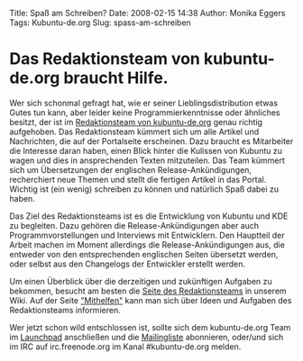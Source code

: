 Title: Spaß am Schreiben?
Date: 2008-02-15 14:38
Author: Monika Eggers
Tags: Kubuntu-de.org
Slug: spass-am-schreiben

Das Redaktionsteam von kubuntu-de.org braucht Hilfe.
====================================================


Wer sich schonmal gefragt hat, wie er seiner Lieblingsdistribution etwas
Gutes tun kann, aber leider keine Programmierkenntnisse oder ähnliches
besitzt, der ist im [Redaktionsteam von
kubuntu-de.org](http://wiki.kubuntu-de.org/Team:Redaktion "Team:Redaktion")
genau richtig aufgehoben. Das Redaktionsteam kümmert sich um alle
Artikel und Nachrichten, die auf der Portalseite erscheinen. Dazu
braucht es Mitarbeiter die Interesse daran haben, einen Blick hinter die
Kulissen von Kubuntu zu wagen und dies in ansprechenden Texten
mitzuteilen. Das Team kümmert sich um Übersetzungen der englischen
Release-Ankündigungen, recherchiert neue Themen und stellt die fertigen
Artikel in das Portal. Wichtig ist (ein wenig) schreiben zu können und
natürlich Spaß dabei zu haben.


Das Ziel des Redaktionsteams ist es die Entwicklung von Kubuntu und KDE
zu begleiten. Dazu gehören die Release-Ankündigungen aber auch
Programmvorstellungen und Interviews mit Entwicklern. Den Hauptteil der
Arbeit machen im Moment allerdings die Release-Ankündigungen aus, die
entweder von den entsprechenden englischen Seiten übersetzt werden, oder
selbst aus den Changelogs der Entwickler erstellt werden.


Um einen Überblick über die derzeitigen und zukünftigen Aufgaben zu
bekommen, besucht am besten die [Seite des
Redaktionsteams](http://wiki.kubuntu-de.org/Team:Redaktion "Team:Redaktion")
in unserem Wiki. Auf der Seite
["Mithelfen"](http://wiki.kubuntu-de.org/Team:Redaktion/Mithelfen "Team:Redaktion/Mithelfen")
kann man sich über Ideen und Aufgaben des Redaktionsteams informieren.


Wer jetzt schon wild entschlossen ist, sollte sich dem kubuntu-de.org
Team im
[Launchpad](https://launchpad.net/%7Ekubuntu-de.org "https://launchpad.net/~kubuntu-de.org") anschließen und die
[Mailingliste](http://lists.kubuntu-de.org/mailman/listinfo/team "http://lists.kubuntu-de.org/mailman/listinfo/team") abonnieren, oder/und sich im IRC auf irc.freenode.org im Kanal
\#kubuntu-de.org melden.


<!--break--><!--break-->
